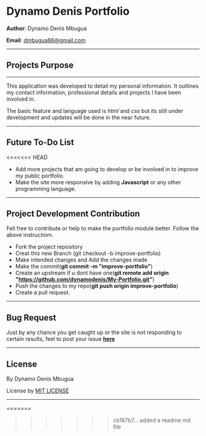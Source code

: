 # Dynamo Denis Portfolio
**Author**: Dynamo Denis Mbugua

**Email**: dmbugua66@gmail.com

---
## Projects Purpose
---
This application was developed to detail my personal information. It outlines my contact information, professional details and projects I have been involved in. 

The basic feature and language used is _html_ and _css_ but its still under development and updates will be done in the near future.

---
## Future To-Do List 

<<<<<<< HEAD
- Add more projects that am going to develop or be involved in to improve my public portfolio.
- Make the site more responsive by adding __Javascript__ or any other programming language.

---
## Project Development Contribution

Fell free to contribute or help to make the portfolio module better. Follow the above instructiom.

- Fork the project repository
- Creat this new Branch (git checkout -b improve-portfolio)
- Make intended changes and Add the changes made
- Make the commit(**git commit -m "improve-portfolio"**)
- Create an upstream if u dont have one(**git remote add origin "https://github.com/dynamodenis/My-Portfolio.git"**)
- Push the changes to my repo(**git push origin improve-portfolio**)
- Create a pull request.

---
## Bug Request

Just by any chance you get caught up or the site is not responding to certain results, feel to post your issue [**here**](https://github.com/dynamodenis/My-Portfolio/issues/new)

---
## License
By Dynamo Denis Mbugua

License by [MIT LICENSE](LICENSE.txt)

---
=======
>>>>>>> cb187b7... added a readme.md file
